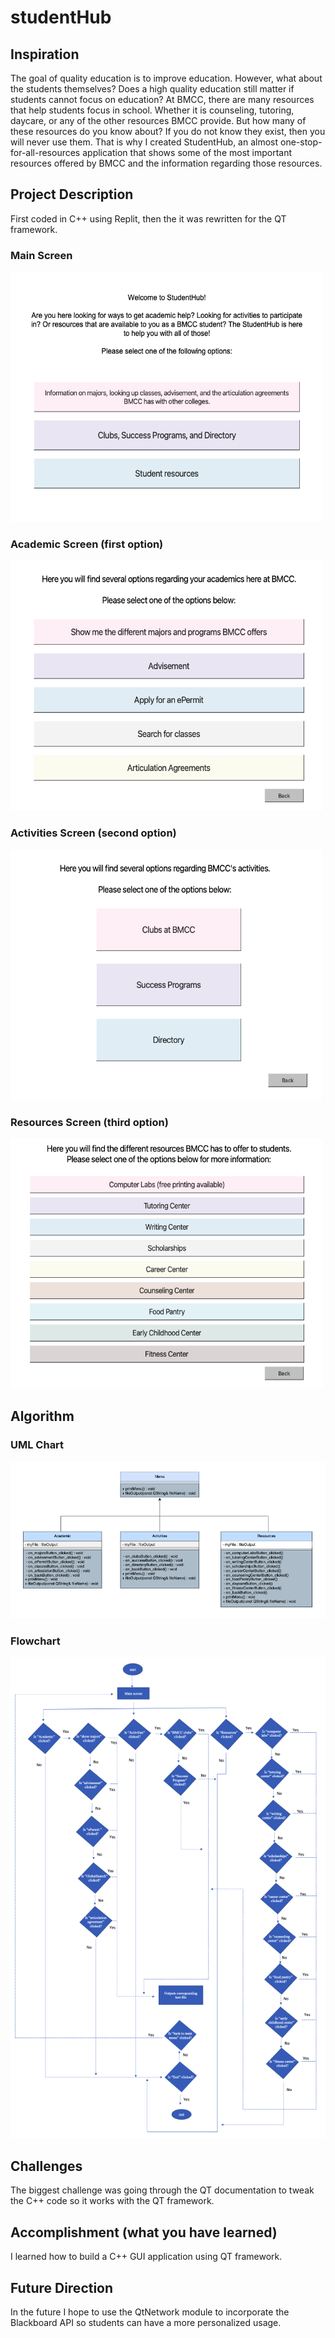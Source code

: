 # studentHub

## Inspiration
The goal of quality education is to improve education. However, what about the students themselves? Does a high quality education still matter if students cannot focus on education? At BMCC, there are many resources that help students focus in school. Whether it is counseling, tutoring, daycare, or any of the other resources BMCC provide. But how many of these resources do you know about? If you do not know they exist, then you will never use them. That is why I created StudentHub, an almost one-stop-for-all-resources application that shows some of the most important resources offered by BMCC and the information regarding those resources.

## Project Description
First coded in C++ using Replit, then the it was rewritten for the QT framework.

### Main Screen
<img src="/Images/mainScreen.png" height="400" width="500">

### Academic Screen (first option)
<img src="/Images/academicScreen.png" height="400" width="500">

### Activities Screen (second option)
<img src="/Images/activitiesScreen.png" height="400" width="500">

### Resources Screen (third option)
<img src="/Images/resourcesScreen.png" height="400" width="500">

## Algorithm
### UML Chart
![UML Chart](/Diagrams/UML.png?raw=true "UML")

### Flowchart
![Flowchart](/Diagrams/flowchart.png?raw=true "flowchart")

## Challenges
The biggest challenge was going through the QT documentation to tweak the C++ code so it works with the QT framework.

## Accomplishment (what you have learned)
I learned how to build a C++ GUI application using QT framework.

## Future Direction
In the future I hope to use the QtNetwork module to incorporate the Blackboard API so students can have a more personalized usage.
